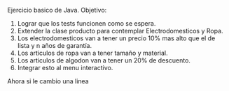 Ejercicio basico de Java.
Objetivo:
1. Lograr que los tests funcionen como se espera.
2. Extender la clase producto para contemplar Electrodomesticos y Ropa.
3. Los electrodomesticos van a tener un precio 10% mas alto que el de lista y n años de garantía.
4. Los articulos de ropa van a tener tamaño y material.
5. Los articulos de algodon van a tener un 20% de descuento.
6. Integrar esto al menu interactivo.

Ahora si le cambio una linea